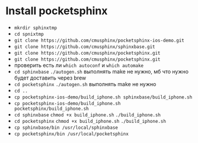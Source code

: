 Install pocketsphinx
====================

* `mkrdir sphinxtmp`
* `cd spnixtmp`
* `git clone https://github.com/cmusphinx/pocketsphinx-ios-demo.git`
* `git clone https://github.com/cmusphinx/sphinxbase.git`
* `git clone https://github.com/cmusphinx/pocketsphinx.git`
* `git clone https://github.com/cmusphinx/pocketsphinx.git`
* проверить есть ли `which autoconf` и `which automake`
* `cd sphinxbase` `./autogen.sh` выполнять make не нужно, мб что нужно будет доставить через brew
* `cd pocketsphinx` `./autogen.sh` выполнять make не нужно
* `cd ..`
* `cp pocketsphinx-ios-demo/build_iphone.sh sphinxbase/build_iphone.sh`
* `cp pocketsphinx-ios-demo/build_iphone.sh pocketsphinx/build_iphone.sh`
* `cd sphinxbase` `chmod +x build_iphone.sh` `./build_iphone.sh`
* `cd pocketsphinx` `chmod +x build_iphone.sh` `./build_iphone.sh`
* `cp sphinxbase/bin /usr/local/sphinxbase`
* `cp pocketsphinx/bin /usr/local/pocketsphinx`